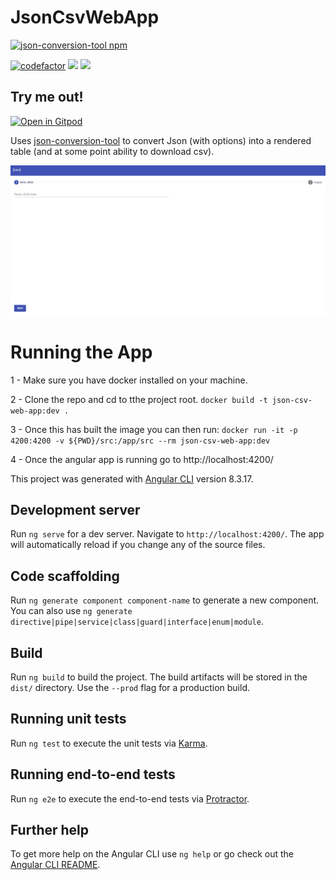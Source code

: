 # JsonCsvWebApp
[![json-conversion-tool npm](https://img.shields.io/npm/v/json-conversion-tool?label=json-conversion-tool&logo=npm)](https://www.npmjs.com/package/json-conversion-tool)

[![codefactor](https://img.shields.io/codefactor/grade/github/rogue-elephant/json-csv-web-app?logo=codefactor)](https://www.codefactor.io/repository/github/rogue-elephant/json-csv-web-app/issues)
![](https://img.shields.io/badge/using-typescript-008866?style=flat&logo=typescript)
![](https://img.shields.io/badge/using-angular-008866?style=flat&logo=angular)

## Try me out!
[![Open in Gitpod](https://gitpod.io/button/open-in-gitpod.svg)](https://gitpod.io#snapshot/fefdc08c-4812-4d24-a827-1d18bde8b8b2)


Uses [json-conversion-tool](https://www.npmjs.com/package/json-conversion-tool) to convert Json (with options) into a rendered table (and at some point ability to download csv).

![](readme.gif)

# Running the App
1 - Make sure you have docker installed on your machine.

2 - Clone the repo and cd to tthe project root.
```docker build -t json-csv-web-app:dev .```

3 - Once this has built the image you can then run:
```docker run -it -p 4200:4200 -v ${PWD}/src:/app/src --rm json-csv-web-app:dev```

4 - Once the angular app is running go to http://localhost:4200/

This project was generated with [Angular CLI](https://github.com/angular/angular-cli) version 8.3.17.

## Development server

Run `ng serve` for a dev server. Navigate to `http://localhost:4200/`. The app will automatically reload if you change any of the source files.

## Code scaffolding

Run `ng generate component component-name` to generate a new component. You can also use `ng generate directive|pipe|service|class|guard|interface|enum|module`.

## Build

Run `ng build` to build the project. The build artifacts will be stored in the `dist/` directory. Use the `--prod` flag for a production build.

## Running unit tests

Run `ng test` to execute the unit tests via [Karma](https://karma-runner.github.io).

## Running end-to-end tests

Run `ng e2e` to execute the end-to-end tests via [Protractor](http://www.protractortest.org/).

## Further help

To get more help on the Angular CLI use `ng help` or go check out the [Angular CLI README](https://github.com/angular/angular-cli/blob/master/README.md).
